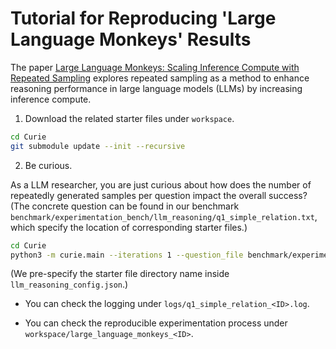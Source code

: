 
# Tutorial for Reproducing 'Large Language Monkeys' Results

The paper [Large Language Monkeys: Scaling Inference Compute with Repeated Sampling](https://arxiv.org/abs/2407.21787) explores repeated sampling as a method to enhance reasoning performance in large language models (LLMs) by increasing inference compute. 

1. Download the related starter files under `workspace`.
```bash
cd Curie
git submodule update --init --recursive 
```

2. Be curious.

As a LLM researcher, you are just curious about how does the number of repeatedly generated samples per question impact the overall success? (The concrete question can be found in our benchmark `benchmark/experimentation_bench/llm_reasoning/q1_simple_relation.txt`, which specify the location of corresponding starter files.)

```bash
cd Curie
python3 -m curie.main --iterations 1 --question_file benchmark/experimentation_bench/llm_reasoning/q1_simple_relation.txt --task_config curie/configs/llm_reasoning_config.json
```
(We pre-specify the starter file directory name inside `llm_reasoning_config.json`.)

- You can check the logging under `logs/q1_simple_relation_<ID>.log`.

- You can check the reproducible experimentation process under `workspace/large_language_monkeys_<ID>`.